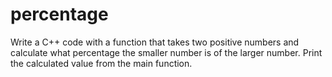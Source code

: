 # percentage
Write a C++ code with a function that takes two positive numbers and calculate what percentage the smaller number is of the larger number. Print the calculated value from the main function. 
